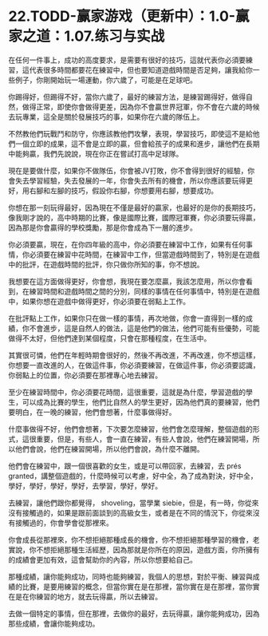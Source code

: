 # 22.TODD-赢家游戏（更新中）：1.0-赢家之道：1.07.练习与实战

在任何一件事上，成功的高度要求，是需要有很好的技巧，這就代表你必須要練習，這代表很多時間都要花在練習中，但也要知道遊戲時間是否足夠，讓我給你一些例子，你剛開始玩一場運動，你六歲了，可能是在足球吧。

你踢得好，但踢得不好，當你六歲了，最好的練習方法，是練習踢得好，做得自然，做得正常，即使你會做得更差，因為你不會贏世界冠軍，你不會在六歲的時候去玩專業，這全是關於發展技巧的事，如果你在六歲的隊伍上。

不然教他們玩戰鬥和防守，你應該教他們攻擊，表現，學習技巧，即使這不是給他們一個立即的成果，這不會是立即的贏，但會給孩子的成果和進步，讓他們在長期中能夠贏，我們先說說，現在你正在嘗試打高中足球隊。

現在是要做什麼，如果你不做隊伍，你會被JV打敗，你不會得到很好的經驗，你會失去學習經驗，失去發展的一年，你會失去所有的機會，所以你應該要玩得更好，用右腳和左腳的技巧，假設你右腳，你想要用右腳，想要成功。

你想在那一刻玩得最好，因為現在不僅是最好的贏家，也最好的是你的長期技巧，像我剛才說的，高中時期的比賽，像是國際比賽，國際冠軍賽，你必須要玩得贏，因為那是你會贏得的學校獎勵，那是你會成為下一層的進步。

你必須要贏，現在，在你四年級的高中，你必須要在練習中工作，如果有任何事情，你必須要在練習中花時間，在練習中工作，但當遊戲時間到了，特別是在遊戲中的批評，在遊戲時間的批評，你只做你所知的事，你不想說。

我想要在這方面做得更好，你會想，我現在要怎麼贏，我該怎麼用，所以你會看到，在練習時間和遊戲時間之間的分別，同樣的事情在任何事情中，特別是在遊戲中，如果你想在遊戲中做得更好，你必須要在弱點上工作。

在批評點上工作，如果你只在做一樣的事情，再次地做，你會一直得到一樣的成績，你不會進步，這是自然人的做法，這是他們的做法，他們可能有些優勢，可能做得不太好，但他們達到某個程度，只會在那種程度，在生活中。

其實很可憐，他們在年輕時期會很好的，然後不再改進，不再改進，你不想這樣，你想要一直改進的人，在做這件事，你必須要練習，在做這件事，你必須要認識，你弱點上的位置，你必須要在那裡專心地去練習。

至少在練習時間中，你必須要花時間，這很重要，這就是為什麼，學習遊戲的學生，可以成為比賽的學生，他們比自然人的學生更好，因為他們真的要練習，他們要明白，在一晚的練習，他們會想著，什麼事做得好。

什麼事做得不好，他們會想著，下次要怎麼練習，他們會怎麼理解，整個遊戲的形式，這很重要，但是，有些人，會一直在練習，有些人會說，他們在練習開場，所以他們會說，他們在練習開場，所以他們會說，為什麼不離開。

他們會在練習中，跟一個很喜歡的女生，或是可以帶回家，去練習，去 prés granted，講整個遊戲的，什麼時候可以考慮，好中全，為了成為對決，好中全，學好，學好，學好，學好，去學習，學好，學好。

去練習，讓他們跟你都覺得， shoveling，當學業 siebie，但是，有一時，你從來沒有接觸過的，如果是跟前面談到的高級女生，或者是在不同的情況下，你從來沒有接觸過的，你會學會從那裡來。

你會成長從那裡來，你不想拒絕那種成長的機會，你不想拒絕那種學習的機會，老實說，你不想拒絕那種生活經歷，因為那就是你所在的原因，遊戲方面，你所擁有的成績會更加有效，這會幫助你的內容，所以你想要給自己。

那種成績，讓你能夠成功，同時也能夠練習，我個人的思想，對於平衡、練習與成績的比賽，是要用練習的概念，但當你實在是在那裡，當你實在是在那裡，當你實在是在你練習的地方，就去玩得贏，所以去練習。

去做一個特定的事情，但在那裡，去做你的最好，去玩得贏，讓你能夠成功，因為那些成績，會讓你能夠成功。